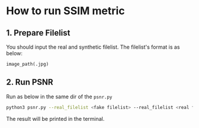 # How to run SSIM metric

## 1. Prepare Filelist

You should input the real and synthetic filelist. The filelist's format is as below:

```
image_path(.jpg)
```

## 2. Run PSNR

Run as below in the same dir of the `psnr.py`

```bash
python3 psnr.py --real_filelist <fake filelist> --real_filelist <real filelist> [--subset_size <subset_size>]
```

The result will be printed in the terminal.